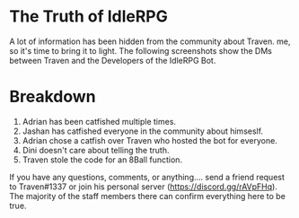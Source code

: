 # The Truth of IdleRPG

A lot of information has been hidden from the community about Traven. me, so it's time to bring it to light. The following screenshots show the DMs between Traven and the Developers of the IdleRPG Bot.

# Breakdown

1. Adrian has been catfished multiple times.
2. Jashan has catfished everyone in the community about himseslf.
3. Adrian chose a catfish over Traven who hosted the bot for everyone.
4. Dini doesn't care about telling the truth.
5. Traven stole the code for an 8Ball function.

If you have any questions, comments, or anything.... send a friend request to Traven#1337 or join his personal server (https://discord.gg/rAVpFHq). The majority of the staff members there can confirm everything here to be true. 
